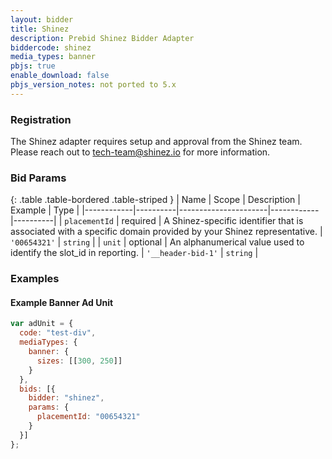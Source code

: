 ```yaml
---
layout: bidder
title: Shinez
description: Prebid Shinez Bidder Adapter
biddercode: shinez
media_types: banner
pbjs: true
enable_download: false
pbjs_version_notes: not ported to 5.x
---
```


### Registration

The Shinez adapter requires setup and approval from the Shinez team. Please reach out to tech-team@shinez.io for more information.

### Bid Params

{: .table .table-bordered .table-striped }
| Name       | Scope    | Description          | Example    | Type     |
|------------|----------|----------------------|------------|----------|
| `placementId` | required | A Shinez-specific identifier that is associated with a specific domain provided by your Shinez representative.  | `'00654321'` | `string` |
| `unit` | optional | An alphanumerical value used to identify the slot_id in reporting. | `'__header-bid-1'`   | `string` |

### Examples

#### Example Banner Ad Unit

```javascript
var adUnit = {
  code: "test-div",
  mediaTypes: {
    banner: {
      sizes: [[300, 250]]
    }
  },
  bids: [{
    bidder: "shinez",
    params: {
      placementId: "00654321"
    }
  }]
};
```
